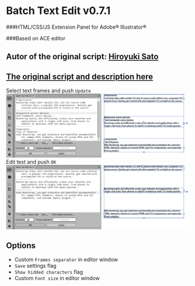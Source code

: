 Batch Text Edit v0.7.1
===

###HTML/CSS/JS Extension Panel for Adobe® Illustrator®

###Based on ACE editor

Autor of the original script: [Hiroyuki Sato](http://shspage.com/)
---

[The original script and description here](https://github.com/shspage/illustrator-scripts#batchtexteditjsx)
---

Select text frames and push `Update`
![preview1](img/batch_text_edit_01.png)
Edit text and push `OK`
![preview2](img/batch_text_edit_02.png)

Options
---
 * Custom `Frames separator` in editor window
 * `Save` settings flag
 * `Show hidded characters` flag
 * Custom `Font size` in editor window
